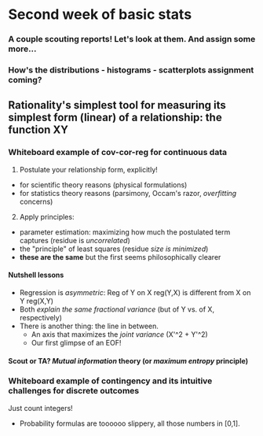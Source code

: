 # Second week of basic stats

### A couple scouting reports! Let's look at them. And assign some more...

### How's the distributions - histograms - scatterplots assignment coming? 

## Rationality's simplest tool for measuring its simplest form (linear) of a relationship: the function XY

### Whiteboard example of cov-cor-reg for continuous data

1. Postulate your relationship form, explicitly!
  - for scientific theory reasons (physical formulations)
  - for statistics theory reasons (parsimony, Occam's razor, _overfitting_ concerns) 

2. Apply principles: 
  - parameter estimation: maximizing how much the postulated term captures (residue is _uncorrelated_)
  - the "principle" of least squares (residue _size is minimized_) 
  - **these are the same** but the first seems philosophically clearer 
  
#### Nutshell lessons

* Regression is _asymmetric_: Reg of Y on X reg(Y,X) is different from X on Y reg(X,Y)
* Both _explain the same fractional variance_ (but of Y vs. of X, respectively)
* There is another thing: the line in between. 
  * An axis that maximizes the _joint variance_ (X'^2 + Y'^2)
  * Our first glimpse of an EOF!
  
#### Scout or TA? _Mutual information_ theory (or _maximum entropy_ principle)

### Whiteboard example of contingency and its intuitive challenges for discrete outcomes

Just count integers! 
  - Probability formulas are toooooo slippery, all those numbers in [0,1]. 


  
